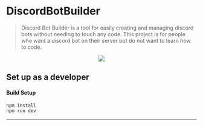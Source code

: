 # DiscordBotBuilder

> Discord Bot Builder is a tool for easily creating and managing discord bots without needing to touch any code. This project is for people who want a discord bot on their server but do not want to learn how to code.

<p align="center"><img src="https://media.giphy.com/media/1BcB9KCN9hgtCITLrS/giphy.gif">


## Set up as a developer

#### Build Setup

``` bash
npm install
npm run dev


```

---
